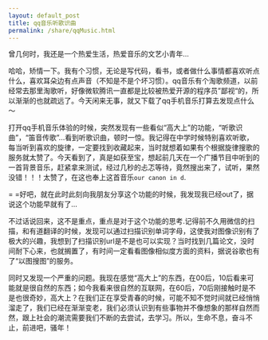```yaml
---
layout: default_post
title: qq音乐听歌识曲
permalink: /share/qqMusic.html
---
```


曾几何时，我还是一个热爱生活，热爱音乐的文艺小青年...

哈哈，矫情一下。我有个习惯，无论是写代码，看书，或者做什么事情都喜欢听点什么，喜欢耳朵边有点声音（不知是不是个坏习惯）。qq音乐有个淘歌频道，以前经常去那里淘歌听，好像微软腾讯一直都是比较被热爱开源的程序员”鄙视“的，所以渐渐的也就疏远了。今天闲来无事，就又下载了qq手机音乐打算去发现点什么～

打开qq手机音乐体验的时候，突然发现有一些看似“高大上”的功能，“听歌识曲”，“笛音传歌”...看到听歌识曲，顿时一惊。我记得在中学时候特别喜欢听歌，每当听到喜欢的旋律，一定要找到收藏起来，当时就想着如果有个根据旋律搜歌的服务就太赞了。今天看到了，真是如获至宝，想起前几天在一个广播节目中听到的一首背景音乐，赶紧拿来测试，经过几秒的忐忑等待，竟然搜出来了，试听，果然没错！！！太赞了，在这也奉上这首音乐`our canon in d`.

= =好吧，就在此时此刻向我朋友分享这个功能的时候，我发现我已经out了，据说这个功能早就有了...

不过话说回来，这不是重点，重点是对于这个功能的思考.记得前不久用微信的扫描，和有道翻译的时候，发现可以通过扫描识别单词字母，这使我对图像识别有了极大的兴趣，我想到了扫描识别url是不是也可以实现？当时找到几篇论文，没时间耐下心来，也就搁置了，有时间一定看看图像相似度方面的资料，据说谷歌也有了“以图搜图”的服务。

同时又发现一个严重的问题。我现在感觉“高大上”的东西，在00后，10后看来可能就是很自然的东西；如今我看来很自然的互联网，在60后，70后刚接触时是不是也很奇妙，高大上？在我们正在享受青春的时候，可能不知不觉时间就已经悄悄溜走了，我们已经在渐渐变老，我们必须认识到有些事物并不像想象的那样自然而然，跟上社会的潮流需要我们不断的去尝试，去学习。所以，生命不息，奋斗不止，前进吧，骚年！



















